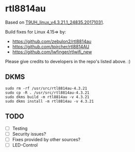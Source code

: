 # rtl8814au

Based on [T9UH_linux_v4.3.21.1_24835.20171031](https://static.tp-link.com/2018/201805/20180508/Archer%20T9UH_180428_Linux_beta.zip).

Build fixes for Linux 4.15=> by:
* https://github.com/zebulon2/rtl8814au
* https://github.com/tpircher/rtl8814AU
* https://github.com/lwfinger/rtlwifi_new

Please give credits to developers in the repo's listed above. :)

## DKMS

```
sudo rm -rf /usr/src/rtl8814au-4.3.21
sudo cp -R . /usr/src/rtl8814au-4.3.21
sudo dkms build -m rtl8814au -v 4.3.21
sudo dkms install -m rtl8814au -v 4.3.21
```

## TODO
- [ ] Testing
- [ ] Security issues?
- [ ] Fixes provided by other sources?
- [ ] LED-Control
